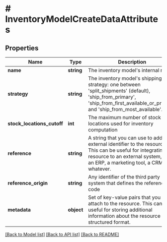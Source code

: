 # # InventoryModelCreateDataAttributes

## Properties

Name | Type | Description | Notes
------------ | ------------- | ------------- | -------------
**name** | **string** | The inventory model&#39;s internal name. |
**strategy** | **string** | The inventory model&#39;s shipping strategy: one between &#39;split_shipments&#39; (default), &#39;ship_from_primary&#39;, &#39;ship_from_first_available_or_primary&#39; and &#39;ship_from_most_available&#39;. |
**stock_locations_cutoff** | **int** | The maximum number of stock locations used for inventory computation | [optional]
**reference** | **string** | A string that you can use to add any external identifier to the resource. This can be useful for integrating the resource to an external system, like an ERP, a marketing tool, a CRM, or whatever. | [optional]
**reference_origin** | **string** | Any identifier of the third party system that defines the reference code | [optional]
**metadata** | **object** | Set of key-value pairs that you can attach to the resource. This can be useful for storing additional information about the resource in a structured format. | [optional]

[[Back to Model list]](../../README.md#models) [[Back to API list]](../../README.md#endpoints) [[Back to README]](../../README.md)
